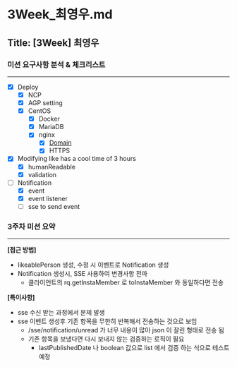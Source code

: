 # 3Week_최영우.md

## Title: [3Week] 최영우

### 미션 요구사항 분석 & 체크리스트

---

- [x] Deploy 
  - [x] NCP
  - [x] AGP setting
  - [x] CentOS
    - [x] Docker
    - [x] MariaDB
    - [x] nginx 
      - [x] [Domain](https://www.uoise.xyz)
      - [x] HTTPS
- [x] Modifying like has a cool time of 3 hours
  - [x] humanReadable
  - [x] validation
- [ ] Notification
  - [x] event
  - [x] event listener
  - [ ] sse to send event

### 3주차 미션 요약

---

**[접근 방법]**

- likeablePerson 생성, 수정 시 이벤트로 Notification 생성
- Notification 생성시, SSE 사용하여 변경사항 전파
  - 클라이언트의 rq.getInstaMember 로 toInstaMember 와 동일하다면 전송

**[특이사항]**

- sse 수신 받는 과정에서 문제 발생
- sse 이벤트 생성후 기존 항목을 무한히 반복해서 전송하는 것으로 보임
  - /sse/notification/unread 가 너무 내용이 많아 json 이 잘린 형태로 전송 됨
  - 기존 항목을 보냈다면 다시 보내지 않는 검증하는 로직이 필요
    - lastPublishedDate 나 boolean 값으로 list 에서 검증 하는 식으로 테스트 예정